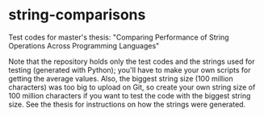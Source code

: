 # string-comparisons
Test codes for master's thesis: "Comparing Performance of String Operations Across Programming Languages"

Note that the repository holds only the test codes and the strings used for testing (generated with Python); you'll have to make your own scripts for getting the average values. Also, the biggest string size (100 million characters) was too big to upload on Git, so create your own string size of 100 million characters if you want to test the code with the biggest string size. See the thesis for instructions on how the strings were generated. 

